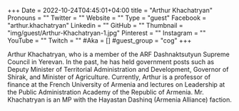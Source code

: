 +++
Date = 2022-10-24T04:45:01+04:00
title = "Arthur Khachatryan"
Pronouns = ""
Twitter = ""
Website = ""
Type = "guest"
Facebook = "arthur.khachatryan"
Linkedin = ""
GitHub = ""
Thumbnail = "img/guest/Arthur-Khachatryan-1.jpg"
Pinterest = ""
Instagram = ""
YouTube = ""
Twitch = ""
#Aka = []
#guest_group = "cog"
+++

Arthur Khachatryan, who is a member of the ARF Dashnaktsutyun Supreme Council in Yerevan. In the past, he has held government posts such as Deputy Minister of Territorial Administration and Development, Governor of Shirak, and Minister of Agriculture.
Currently, Arthur is a professor of finance at the French University of Armenia and lectures on Leadership at the Public Administration Academy of the Republic of Armenia. Mr. Khachatryan is an MP with the Hayastan Dashinq (Armenia Alliance) faction.
